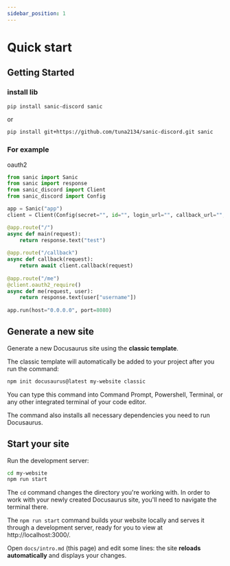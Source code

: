 ```yaml
---
sidebar_position: 1
---
```


# Quick start

## Getting Started

### install lib

```bash
pip install sanic-discord sanic
```

or

```bash
pip install git+https://github.com/tuna2134/sanic-discord.git sanic
```

### For example

oauth2

```py
from sanic import Sanic
from sanic import response
from sanic_discord import Client
from sanic_discord import Config

app = Sanic("app")
client = Client(Config(secret="", id="", login_url="", callback_url="", redirect_url="/me"))

@app.route("/")
async def main(request):
    return response.text("test")
    
@app.route("/callback")
async def callback(request):
    return await client.callback(request)
    
@app.route("/me")
@client.oauth2_require()
async def me(request, user):
    return response.text(user["username"])
    
app.run(host="0.0.0.0", port=8080)
```

## Generate a new site

Generate a new Docusaurus site using the **classic template**.

The classic template will automatically be added to your project after you run the command:

```bash
npm init docusaurus@latest my-website classic
```

You can type this command into Command Prompt, Powershell, Terminal, or any other integrated terminal of your code editor.

The command also installs all necessary dependencies you need to run Docusaurus.

## Start your site

Run the development server:

```bash
cd my-website
npm run start
```

The `cd` command changes the directory you're working with. In order to work with your newly created Docusaurus site, you'll need to navigate the terminal there.

The `npm run start` command builds your website locally and serves it through a development server, ready for you to view at http://localhost:3000/.

Open `docs/intro.md` (this page) and edit some lines: the site **reloads automatically** and displays your changes.
